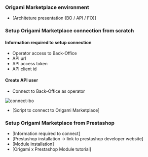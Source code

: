 ### Origami Marketplace environment

- [Architeture presentation (BO / API / FO)]

### Setup Origami Marketplace connection from scratch

#### Information required to setup connection
- Operator access to Back-Office
- API url
- API access token
- API client id
  
#### Create API user

- Connect to Back-Office as operator

<img src="https://storage.gra.cloud.ovh.net/v1/AUTH_bcd845e0b5634d6c8b2535ea00e54c53/ORIGAMIDEVELOPER/connect_bo.png" alt="connect-bo" />

- [Script to connect to Origami Marketplace]

### Setup Origami Marketplace from Prestashop

- [Information required to connect]
- [Prestashop installation -> link to prestashop developer website]
- [Module installation]
- [Origami x Prestashop Module tutorial]
